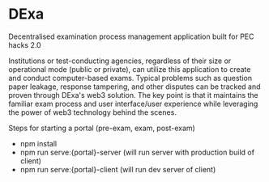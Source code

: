 # DExa
Decentralised examination process management application built for PEC hacks 2.0

Institutions or test-conducting agencies, regardless of their size or operational mode (public or private), can utilize this application to create and conduct computer-based exams. Typical problems such as question paper leakage, response tampering, and other disputes can be tracked and proven through DExa's web3 solution. The key point is that it maintains the familiar exam process and user interface/user experience while leveraging the power of web3 technology behind the scenes.

Steps for starting a portal (pre-exam, exam, post-exam)

- npm install
- npm run serve:{portal}-server (will run server with production build of client)
- npm run serve:{portal}-client (will run dev server of client)
